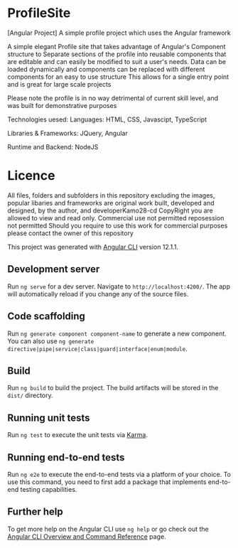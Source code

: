# ProfileSite
[Angular Project] A simple profile project which uses the Angular framework

A simple elegant Profile site that takes advantage of Angular's Component structure to 
Separate sections of the profile into reusable components that are editable and can easily be modified
to suit a user's needs.
Data can be loaded dynamically and components can be replaced with different components for an easy to use structure
This allows for a single entry point and is great for large scale projects

Please note the profile is in no way detrimental of current skill level, and was built for demonstrative purposes

Technologies uesed:
Languages: HTML, CSS, Javascipt, TypeScript

Libraries & Frameworks: JQuery, Angular

Runtime and Backend: NodeJS

# Licence
All files, folders and subfolders in this repository excluding the images, popular libaries and frameworks are original work built, 
developed and designed, by the author, and developerKamo28-cd
CopyRight you are allowed to view and read only.
Commercial use not permitted reposession not permitted
Should you require to use this work for commercial purposes please contact the owner of this repository

This project was generated with [Angular CLI](https://github.com/angular/angular-cli) version 12.1.1.

## Development server

Run `ng serve` for a dev server. Navigate to `http://localhost:4200/`. The app will automatically reload if you change any of the source files.

## Code scaffolding

Run `ng generate component component-name` to generate a new component. You can also use `ng generate directive|pipe|service|class|guard|interface|enum|module`.

## Build

Run `ng build` to build the project. The build artifacts will be stored in the `dist/` directory.

## Running unit tests

Run `ng test` to execute the unit tests via [Karma](https://karma-runner.github.io).

## Running end-to-end tests

Run `ng e2e` to execute the end-to-end tests via a platform of your choice. To use this command, you need to first add a package that implements end-to-end testing capabilities.

## Further help

To get more help on the Angular CLI use `ng help` or go check out the [Angular CLI Overview and Command Reference](https://angular.io/cli) page.
